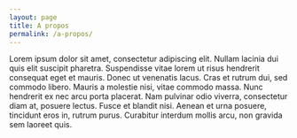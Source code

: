 ```yaml
---
layout: page
title: A propos
permalink: /a-propos/
---
```


Lorem ipsum dolor sit amet, consectetur adipiscing elit. Nullam lacinia dui quis elit suscipit pharetra. Suspendisse vitae lorem ut risus hendrerit consequat eget et mauris. Donec ut venenatis lacus. Cras et rutrum dui, sed commodo libero. Mauris a molestie nisi, vitae commodo massa. Nunc hendrerit ex nec arcu porta placerat. Nam pulvinar odio viverra, consectetur diam at, posuere lectus. Fusce et blandit nisi. Aenean et urna posuere, tincidunt eros in, rutrum purus. Curabitur interdum mollis arcu, non gravida sem laoreet quis.